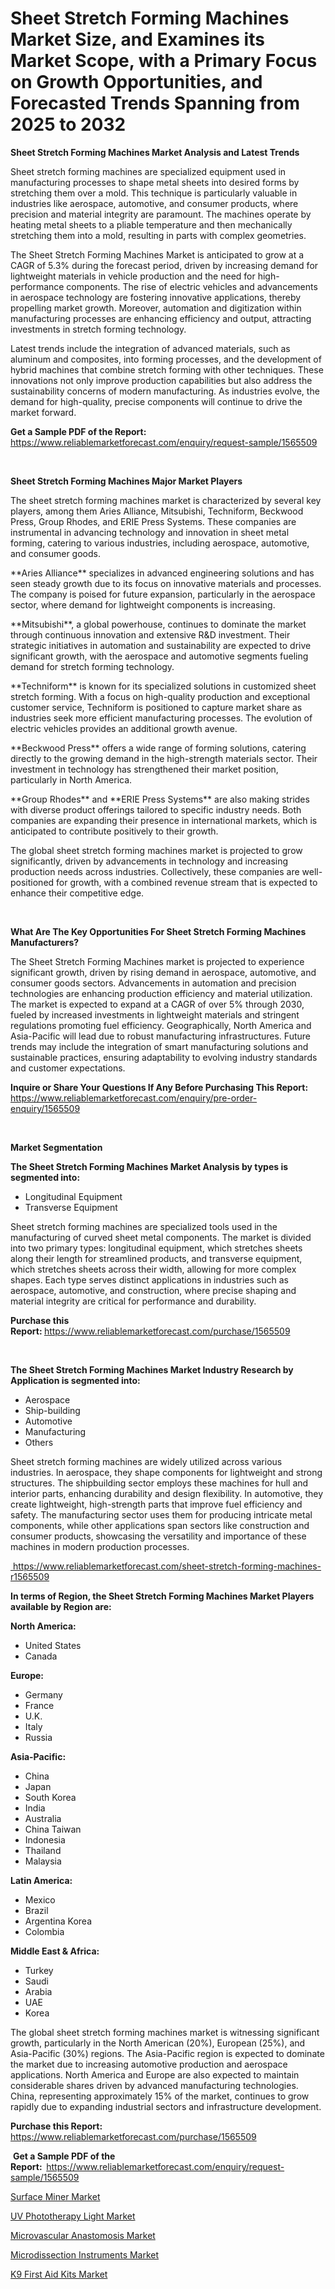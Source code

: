 <p><h1>Sheet Stretch Forming Machines Market Size, and Examines its Market Scope, with a Primary Focus on Growth Opportunities, and Forecasted Trends Spanning from 2025 to 2032</h1></p><p><strong>Sheet Stretch Forming Machines Market Analysis and Latest Trends</strong></p>
<p><p>Sheet stretch forming machines are specialized equipment used in manufacturing processes to shape metal sheets into desired forms by stretching them over a mold. This technique is particularly valuable in industries like aerospace, automotive, and consumer products, where precision and material integrity are paramount. The machines operate by heating metal sheets to a pliable temperature and then mechanically stretching them into a mold, resulting in parts with complex geometries.</p><p>The Sheet Stretch Forming Machines Market is anticipated to grow at a CAGR of 5.3% during the forecast period, driven by increasing demand for lightweight materials in vehicle production and the need for high-performance components. The rise of electric vehicles and advancements in aerospace technology are fostering innovative applications, thereby propelling market growth. Moreover, automation and digitization within manufacturing processes are enhancing efficiency and output, attracting investments in stretch forming technology. </p><p>Latest trends include the integration of advanced materials, such as aluminum and composites, into forming processes, and the development of hybrid machines that combine stretch forming with other techniques. These innovations not only improve production capabilities but also address the sustainability concerns of modern manufacturing. As industries evolve, the demand for high-quality, precise components will continue to drive the market forward.</p></p>
<p><strong>Get a Sample PDF of the Report:&nbsp;</strong> <a href="https://www.reliablemarketforecast.com/enquiry/request-sample/1565509?utm_campaign=3445&utm_medium=2&utm_source=Github&utm_content=ia&utm_term=08042025&utm_id=sheet-stretch-forming-machines">https://www.reliablemarketforecast.com/enquiry/request-sample/1565509</a></p>
<p>&nbsp;</p>
<p><strong>Sheet Stretch Forming Machines Major Market Players</strong></p>
<p><p>The sheet stretch forming machines market is characterized by several key players, among them Aries Alliance, Mitsubishi, Techniform, Beckwood Press, Group Rhodes, and ERIE Press Systems. These companies are instrumental in advancing technology and innovation in sheet metal forming, catering to various industries, including aerospace, automotive, and consumer goods.</p><p>**Aries Alliance** specializes in advanced engineering solutions and has seen steady growth due to its focus on innovative materials and processes. The company is poised for future expansion, particularly in the aerospace sector, where demand for lightweight components is increasing. </p><p>**Mitsubishi**, a global powerhouse, continues to dominate the market through continuous innovation and extensive R&D investment. Their strategic initiatives in automation and sustainability are expected to drive significant growth, with the aerospace and automotive segments fueling demand for stretch forming technology.</p><p>**Techniform** is known for its specialized solutions in customized sheet stretch forming. With a focus on high-quality production and exceptional customer service, Techniform is positioned to capture market share as industries seek more efficient manufacturing processes. The evolution of electric vehicles provides an additional growth avenue.</p><p>**Beckwood Press** offers a wide range of forming solutions, catering directly to the growing demand in the high-strength materials sector. Their investment in technology has strengthened their market position, particularly in North America.</p><p>**Group Rhodes** and **ERIE Press Systems** are also making strides with diverse product offerings tailored to specific industry needs. Both companies are expanding their presence in international markets, which is anticipated to contribute positively to their growth.</p><p>The global sheet stretch forming machines market is projected to grow significantly, driven by advancements in technology and increasing production needs across industries. Collectively, these companies are well-positioned for growth, with a combined revenue stream that is expected to enhance their competitive edge.</p></p>
<p>&nbsp;</p>
<p><strong>What Are The Key Opportunities For Sheet Stretch Forming Machines Manufacturers?</strong></p>
<p><p>The Sheet Stretch Forming Machines market is projected to experience significant growth, driven by rising demand in aerospace, automotive, and consumer goods sectors. Advancements in automation and precision technologies are enhancing production efficiency and material utilization. The market is expected to expand at a CAGR of over 5% through 2030, fueled by increased investments in lightweight materials and stringent regulations promoting fuel efficiency. Geographically, North America and Asia-Pacific will lead due to robust manufacturing infrastructures. Future trends may include the integration of smart manufacturing solutions and sustainable practices, ensuring adaptability to evolving industry standards and customer expectations.</p></p>
<p><strong>Inquire or Share Your Questions If Any Before Purchasing This Report:</strong> <a href="https://www.reliablemarketforecast.com/enquiry/pre-order-enquiry/1565509?utm_campaign=3445&utm_medium=2&utm_source=Github&utm_content=ia&utm_term=08042025&utm_id=sheet-stretch-forming-machines">https://www.reliablemarketforecast.com/enquiry/pre-order-enquiry/1565509</a></p>
<p>&nbsp;</p>
<p><strong>Market Segmentation</strong></p>
<p><strong>The Sheet Stretch Forming Machines Market Analysis by types is segmented into:</strong></p>
<p><ul><li>Longitudinal Equipment</li><li>Transverse Equipment</li></ul></p>
<p><p>Sheet stretch forming machines are specialized tools used in the manufacturing of curved sheet metal components. The market is divided into two primary types: longitudinal equipment, which stretches sheets along their length for streamlined products, and transverse equipment, which stretches sheets across their width, allowing for more complex shapes. Each type serves distinct applications in industries such as aerospace, automotive, and construction, where precise shaping and material integrity are critical for performance and durability.</p></p>
<p><strong>Purchase this Report:&nbsp;</strong><a href="https://www.reliablemarketforecast.com/purchase/1565509?utm_campaign=3445&utm_medium=2&utm_source=Github&utm_content=ia&utm_term=08042025&utm_id=sheet-stretch-forming-machines">https://www.reliablemarketforecast.com/purchase/1565509</a></p>
<p>&nbsp;</p>
<p><strong>The Sheet Stretch Forming Machines Market Industry Research by Application is segmented into:</strong></p>
<p><ul><li>Aerospace</li><li>Ship-building</li><li>Automotive</li><li>Manufacturing</li><li>Others</li></ul></p>
<p><p>Sheet stretch forming machines are widely utilized across various industries. In aerospace, they shape components for lightweight and strong structures. The shipbuilding sector employs these machines for hull and interior parts, enhancing durability and design flexibility. In automotive, they create lightweight, high-strength parts that improve fuel efficiency and safety. The manufacturing sector uses them for producing intricate metal components, while other applications span sectors like construction and consumer products, showcasing the versatility and importance of these machines in modern production processes.</p></p>
<p><a href="https://www.reliablemarketforecast.com/sheet-stretch-forming-machines-r1565509?utm_campaign=3445&utm_medium=2&utm_source=Github&utm_content=ia&utm_term=08042025&utm_id=sheet-stretch-forming-machines">&nbsp;https://www.reliablemarketforecast.com/sheet-stretch-forming-machines-r1565509</a></p>
<p><strong>In terms of Region, the Sheet Stretch Forming Machines Market Players available by Region are:</strong></p>
<p>
    <p> <strong> North America: </strong>
        <ul>
            <li>United States</li>
            <li>Canada</li>
        </ul>
        </p> 
    <p> <strong> Europe: </strong>
        <ul>
            <li>Germany</li>
            <li>France</li>
            <li>U.K.</li>
            <li>Italy</li>
            <li>Russia</li>
        </ul>
        </p> 
    <p> <strong> Asia-Pacific: </strong>
        <ul>
            <li>China</li>
            <li>Japan</li>
            <li>South Korea</li>
            <li>India</li>
            <li>Australia</li>
            <li>China Taiwan</li>
            <li>Indonesia</li>
            <li>Thailand</li>
            <li>Malaysia</li>
        </ul>
        </p> 
    <p> <strong> Latin America: </strong>
        <ul>
            <li>Mexico</li>
            <li>Brazil</li>
            <li>Argentina Korea</li>
            <li>Colombia</li>
        </ul>
        </p> 
    <p> <strong> Middle East & Africa: </strong>
        <ul>
            <li>Turkey</li>
            <li>Saudi</li>
            <li>Arabia</li>
            <li>UAE</li>
            <li>Korea</li>
        </ul>
    </p>
    </p>
<p><p>The global sheet stretch forming machines market is witnessing significant growth, particularly in the North American (20%), European (25%), and Asia-Pacific (30%) regions. The Asia-Pacific region is expected to dominate the market due to increasing automotive production and aerospace applications. North America and Europe are also expected to maintain considerable shares driven by advanced manufacturing technologies. China, representing approximately 15% of the market, continues to grow rapidly due to expanding industrial sectors and infrastructure development.</p></p>
<p><strong>Purchase this Report: </strong><a href="https://www.reliablemarketforecast.com/purchase/1565509?utm_campaign=3445&utm_medium=2&utm_source=Github&utm_content=ia&utm_term=08042025&utm_id=sheet-stretch-forming-machines">https://www.reliablemarketforecast.com/purchase/1565509</a></p>
<p>&nbsp;<strong>Get a Sample PDF of the Report:&nbsp;&nbsp;</strong><a href="https://www.reliablemarketforecast.com/enquiry/request-sample/1565509?utm_campaign=3445&utm_medium=2&utm_source=Github&utm_content=ia&utm_term=08042025&utm_id=sheet-stretch-forming-machines">https://www.reliablemarketforecast.com/enquiry/request-sample/1565509</a></p>
<p><strong></strong></p>
<p><p><a href="https://github.com/zoccohaniech/Market-Research-Report-List-1/blob/main/surface-miner-market.md?utm_campaign=3445&utm_medium=2&utm_source=Github&utm_content=ia&utm_term=08042025&utm_id=sheet-stretch-forming-machines">Surface Miner Market</a></p><p><a href="https://www.linkedin.com/pulse/uv-phototherapy-light-market-outlook-2025-2032-company-6y6jc?utm_campaign=3445&utm_medium=2&utm_source=Github&utm_content=ia&utm_term=08042025&utm_id=sheet-stretch-forming-machines">UV Phototherapy Light Market</a></p><p><a href="https://www.linkedin.com/pulse/future-market-trends-microvascular-anastomosis-forecasting-rtnic?utm_campaign=3445&utm_medium=2&utm_source=Github&utm_content=ia&utm_term=08042025&utm_id=sheet-stretch-forming-machines">Microvascular Anastomosis Market</a></p><p><a href="https://www.linkedin.com/pulse/market-demand-revenue-growth-microdissection-instruments-q0ixc?utm_campaign=3445&utm_medium=2&utm_source=Github&utm_content=ia&utm_term=08042025&utm_id=sheet-stretch-forming-machines">Microdissection Instruments Market</a></p><p><a href="https://www.linkedin.com/pulse/explosive-growth-k9-first-aid-kits-market-global-opportunities-5hvte?utm_campaign=3445&utm_medium=2&utm_source=Github&utm_content=ia&utm_term=08042025&utm_id=sheet-stretch-forming-machines">K9 First Aid Kits Market</a></p></p>
